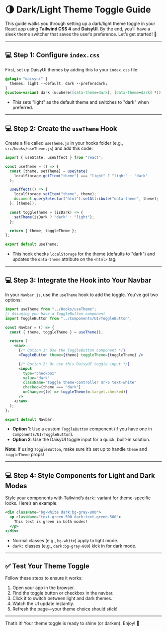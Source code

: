 # 🌗 Dark/Light Theme Toggle Guide

This guide walks you through setting up a dark/light theme toggle in your React app using **Tailwind CSS 4** and **DaisyUI**. By the end, you’ll have a sleek theme switcher that saves the user’s preference. Let’s get started! 🚀

---

## 💻 Step 1: Configure `index.css`

First, set up DaisyUI themes by adding this to your `index.css` file:

```css
@plugin "daisyui" {
  themes: light --default, dark --prefersdark;
}
@custom-variant dark (&:where([data-theme=dark], [data-theme=dark] *));
```

- This sets "light" as the default theme and switches to "dark" when preferred.

---

## 💻 Step 2: Create the `useTheme` Hook

Create a file called `useTheme.js` in your hooks folder (e.g., `src/hooks/useTheme.js`) and add this code:

```jsx
import { useState, useEffect } from "react";

const useTheme = () => {
  const [theme, setTheme] = useState(
    localStorage.getItem("theme") === "light" ? "light" : "dark"
  );

  useEffect(() => {
    localStorage.setItem("theme", theme);
    document.querySelector("html").setAttribute("data-theme", theme);
  }, [theme]);

  const toggleTheme = (isDark) => {
    setTheme(isDark ? "dark" : "light");
  };

  return { theme, toggleTheme };
};

export default useTheme;
```

- This hook checks `localStorage` for the theme (defaults to "dark") and updates the `data-theme` attribute on the `<html>` tag.

---

## 💻 Step 3: Integrate the Hook into Your Navbar

In your `Navbar.js`, use the `useTheme` hook to add the toggle. You’ve got two options:

```jsx
import useTheme from "../Hooks/useTheme";
// Assuming you have a ToggleButton component
import ToggleButton from "../Components/UI/ToggleButton";

const Navbar = () => {
  const { theme, toggleTheme } = useTheme();

  return (
    <nav>
      {/* Option 1: Use the ToggleButton component */}
      <ToggleButton theme={theme} toggleTheme={toggleTheme} />

      {/* Option 2: Or use this DaisyUI toggle input */}
      <input
        type="checkbox"
        value="dark"
        className="toggle theme-controller mr-6 text-white"
        checked={theme === "dark"}
        onChange={(e) => toggleTheme(e.target.checked)}
      />
    </nav>
  );
};

export default Navbar;
```

- **Option 1**: Use a custom `ToggleButton` component (if you have one in `Components/UI/ToggleButton`).
- **Option 2**: Use the DaisyUI toggle input for a quick, built-in solution.

**Note**: If using `ToggleButton`, make sure it’s set up to handle `theme` and `toggleTheme` props!

---

## 💻 Step 4: Style Components for Light and Dark Modes

Style your components with Tailwind’s `dark:` variant for theme-specific looks. Here’s an example:

```jsx
<div className="bg-white dark:bg-gray-800">
  <p className="text-green-500 dark:text-green-500">
    This text is green in both modes!
  </p>
</div>
```

- Normal classes (e.g., `bg-white`) apply to light mode.
- `dark:` classes (e.g., `dark:bg-gray-800`) kick in for dark mode.

---

## ✅ Test Your Theme Toggle

Follow these steps to ensure it works:

1. Open your app in the browser.
2. Find the toggle button or checkbox in the navbar.
3. Click it to switch between light and dark themes.
4. Watch the UI update instantly.
5. Refresh the page—your theme choice should stick!

---

That’s it! Your theme toggle is ready to shine (or darken). Enjoy! 🎉